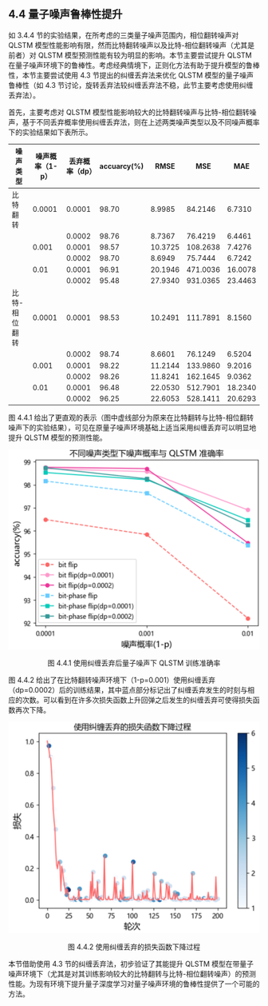 ## 4.4 量子噪声鲁棒性提升

如 3.4.4 节的实验结果，在所考虑的三类量子噪声范围内，相位翻转噪声对 QLSTM 模型性能影响有限，然而比特翻转噪声以及比特-相位翻转噪声（尤其是前者）对 QLSTM 模型预测性能有较为明显的影响。本节主要尝试提升 QLSTM 在量子噪声环境下的鲁棒性。考虑经典情境下，正则化方法有助于提升模型的鲁棒性，本节主要尝试使用 4.3 节提出的纠缠丢弃法来优化 QLSTM 模型的量子噪声鲁棒性（如 4.3 节讨论，旋转丢弃法较纠缠丢弃法不稳，此节主要考虑使用纠缠丢弃法）。

首先，主要考虑对 QLSTM 模型性能影响较大的比特翻转噪声与比特-相位翻转噪声，基于不同丢弃概率使用纠缠丢弃法，则在上述两类噪声类型以及不同噪声概率下的实验结果如下表所示。

| 噪声类型      | 噪声概率（1-p） | 丢弃概率（dp） | accuarcy(%) | RMSE    | MSE      | MAE     |
| ------------- | --------------- | -------- | ----------- | ------- | -------- | ------- |
| 比特翻转      | 0.0001          | 0.0001   | 98.70       | 8.9985  | 84.2146  | 6.7310  |
|               |                 | 0.0002   | 98.76       | 8.7367  | 76.4219  | 6.4461  |
|               | 0.001           | 0.0001   | 98.57       | 10.3725 | 108.2638 | 7.4276  |
|               |                 | 0.0002   | 98.70       | 8.6949  | 75.7444  | 6.7242  |
|               | 0.01            | 0.0001   | 96.91       | 20.1946 | 471.0036 | 16.0078 |
|               |                 | 0.0002   | 95.48       | 27.9340 | 931.0365 | 23.4463 |
| 比特-相位翻转 | 0.0001          | 0.0001   | 98.53       | 10.2491 | 111.7891 | 8.1560  |
|               |                 | 0.0002   | 98.74       | 8.6601  | 76.1249  | 6.5204  |
|               | 0.001           | 0.0001   | 98.22       | 11.2144 | 133.9860 | 9.2016  |
|               |                 | 0.0002   | 98.26       | 11.8241 | 162.1645 | 9.0362  |
|               | 0.01            | 0.0001   | 96.48       | 22.0530 | 512.7901 | 18.2340 |
|               |                 | 0.0002   | 96.25       | 22.6053 | 528.1411 | 20.6293 |

图 4.4.1 给出了更直观的表示（图中虚线部分为原来在比特翻转与比特-相位翻转噪声下的实验结果），可见在原量子噪声环境基础上适当采用纠缠丢弃可以明显地提升 QLSTM 模型的预测性能。

<center>
<img src="../Image/4/4.4/1.png">

<label>图 4.4.1 使用纠缠丢弃后量子噪声下 QLSTM 训练准确率</label>
</center>

图 4.4.2 给出了在比特翻转噪声环境下（1-p=0.001）使用纠缠丢弃（dp=0.0002）后的训练结果，其中蓝点部分标记出了纠缠丢弃发生的时刻与相应的次数。可以看到在许多次损失函数上升回弹之后发生的纠缠丢弃可使得损失函数再次下降。

<center>
<img src="../Image/4/4.4/2.png">

<label>图 4.4.2 使用纠缠丢弃的损失函数下降过程</label>
</center>

本节借助使用 4.3 节的纠缠丢弃法，初步验证了其能提升 QLSTM 模型在带量子噪声环境下（尤其是对其训练影响较大的比特翻转与比特-相位翻转噪声）的预测性能。为现有环境下提升量子深度学习对量子噪声环境的鲁棒性提供了一个可能的方法。
